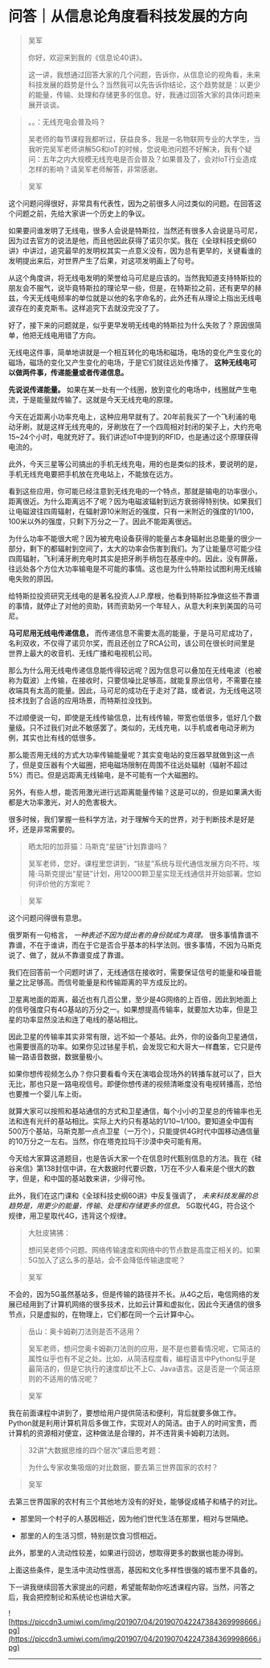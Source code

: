 # 问答｜从信息论角度看科技发展的方向

> 吴军
> 
> 你好，欢迎来到我的《信息论40讲》。
> 
> 这一讲，我想通过回答大家的几个问题，告诉你，从信息论的视角看，未来科技发展的趋势是什么？当然我可以先告诉你结论，这个趋势就是：以更少的能量，传输、处理和存储更多的信息。好，我通过回答大家的具体问题来展开谈谈。

> 。。：无线充电会普及吗？
> 
> 吴老师的每节课程我都听过，获益良多。我是一名物联网专业的大学生，当我听完吴军老师讲解5G和IoT的时候，您说电池问题不好解决，我有个疑问：五年之内大规模无线充电是否会普及？如果普及了，会对IoT行业造成怎样的影响？请吴军老师解答，非常感谢。

> 吴军

这个问题问得很好，非常具有代表性，因为之前很多人问过类似的问题。在回答这个问题之前，先给大家讲一个历史上的争议。

如果要问谁发明了无线电，很多人会说是特斯拉，当然还有很多人会说是马可尼，因为过去官方的说法是他，而且他因此获得了诺贝尔奖。我在《全球科技史纲60讲》中讲过，追究最早的发明权其实一点意义没有，因为总有更早的，关键看谁的发明提出来后，对世界产生了后果，对这项发明画上了句号。

从这个角度讲，将无线电发明的荣誉给马可尼是应该的。当然我知道支持特斯拉的朋友会不服气，说毕竟特斯拉的理论早一些，但是，在特斯拉之前，还有更早的赫兹，今天无线电频率的单位就是以他的名字命名的，此外还有从理论上指出无线电波存在的麦克斯韦。这样追究下去就没完没了了。

好了，接下来的问题就是，似乎更早发明无线电的特斯拉为什么失败了？原因很简单，他把无线电用错了方向。

无线电这件事，简单地讲就是一个相互转化的电场和磁场，电场的变化产生变化的磁场，磁场的变化又产生变化的电场，于是它们就往远处传播了。 **这种无线电可以做两件事，传递能量或者传递信息。**

 **先说说传递能量。** 如果在某一处有一个线圈，放到变化的电场中，线圈就产生电流，于是能量就传输了。这就是今天无线充电的原理。

今天在近距离小功率充电上，这种应用早就有了。20年前我买了一个飞利浦的电动牙刷，就是这样无线充电的，牙刷放在了一个四周相对封闭的架子上，大约充电15~24个小时，电就充好了。我们讲述IoT中提到的RFID，也是通过这个原理获得电流的。

此外，今天三星等公司搞出的手机无线充电，用的也是类似的技术，要说明的是，手机无线充电要把手机放在充电站上，不能放在远方。

看到这些应用，你可能已经注意到无线充电的一个特点，那就是输电的功率很小，距离很近。为什么距离远不了呢？因为电磁波辐射到远方衰弱得特别快。如果我们让电磁波往四周辐射，在辐射源10米附近的强度，只有一米附近的强度的1/100，100米以外的强度，只剩下万分之一了。因此不能距离很远。

为什么功率不能很大呢？因为被充电设备获得的能量占本身辐射出总能量的很少一部分，剩下的都辐射到空间了，太大的功率会伤害到我们。为了让能量尽可能少往四周辐射，飞利浦牙刷充电时其实是把牙刷手柄包在基座中的。因此，没有屏蔽，往远处各个方位大功率输电是不可能的事情。这也是为什么特斯拉试图利用无线输电失败的原因。

给特斯拉投资研究无线电的是著名投资人J.P.摩根，他看到特斯拉净做这些不靠谱的事情，就停止了对他的资助，转而资助另一个年轻人，从意大利来到美国的马可尼。

 **马可尼用无线电传递信息，** 而传递信息不需要太高的能量，于是马可尼成功了，名利双收，不仅得了诺贝尔奖，而且还创立了RCA公司，该公司在很长时间里是世界上最大的收音机、无线广播和电视机公司。

那么为什么用无线电传递信息能传得较远呢？因为信息可以叠加在无线电波（也被称为载波）上传输，在接收时，只要信噪比足够高，就能复原出信号，不需要在接收端具有太高的能量。因此，马可尼的成功在于走对了路，或者说，为无线电这项技术找到了合适的应用场景，而特斯拉没找到。

不过顺便说一句，即使是无线传输信息，比有线传输，带宽也低很多，低好几个数量级。只不过我们对此不敏感罢了。类似的，无线充电，以手机或者电动牙刷为例，其实也比有线的低很多。

那么能否用无线的方式大功率传输能量呢？其实变电站的变压器早就做到这一点了，但是变压器有个大磁圈，把电磁场限制在周围不往远处辐射（辐射不超过5%）而已。但是远距离无线输电，是不可能有一个大磁圈的。

另外，有些人想，能否用激光进行远距离能量传输？这是可以的，但是如果满大街都是大功率激光，对人的危害极大。

很多时候，我们掌握一些科学方法，对于理解今天的世界，对于判断技术是好是坏，还是非常需要的。

> 晒太阳的加菲猫：马斯克“星链”计划靠谱吗？
> 
> 吴军老师，您好。课程里您讲到，“铱星”系统与现代通信发展方向不符。埃隆·马斯克提出“星链”计划，用12000颗卫星实现无线通信并开始部署。您如何评价他的方案呢？

> 吴军

这个问题问得很有意思。

俄罗斯有一句格言， *一种表述不因为提出者的身份就成为真理。* 很多事情靠谱不靠谱，不在于谁讲，而在于它是否合乎基本的科学法则。很多事情，不因为马斯克说了、做了，就从不靠谱变成了靠谱。

我们在回答前一个问题时讲了，无线通信在接收时，需要保证信号的能量和噪音能量之比足够高。而信号能量是和传输距离的平方成反比的。

卫星离地面的距离，最近也有几百公里，至少是4G网络的上百倍，因此到地面上的信号强度只有4G基站的万分之一。如果想提高传输率，就要加大功率，但是卫星的功率显然没法和连了电线的基站相比。

因此卫星的传输率其实非常有限，远不如一个基站。此外，你的设备向卫星通信，也需要很高的功率。如果你见过铱星手机，会发现它和大哥大一样蠢笨，它只是传输一路语音数据，数据量极小。

如果你想传视频怎么办？你只要看看今天在演唱会现场外的转播车就可以了，巨大无比，那也只是一路电视信号。即便你想传递的视频清晰度没有电视转播高，恐怕也要推一个婴儿车上街。

就算大家可以按照和基站通信的方式和卫星通信，每个小小的卫星总的传输率也无法和连有光纤的基站相比。实际上大约只有基站的1/10~1/100。要知道全中国有500万个基站，马斯克那一点点卫星（一万个），只能提供4G时代中国移动通信量的10万分之一左右。当然，你在塔克拉玛干沙漠中央可能有用。

今天给大家算这道题目，也是告诉大家一个在信息时代甄别信息的方法。我在《硅谷来信》第138封信中讲，在大数据时代要识数，1万在不少人看来是个很大的数字，但是，和中国的基站数来讲，少得可怜。

此外，我们在这门课和《全球科技史纲60讲》中反复强调了， *未来科技发展的总趋势是，用更少的能量，传输、处理和存储更多的信息。* 5G取代4G，符合这个规律，用卫星取代4G，违背这个规律。

> 大肚皮狒狒：
> 
> 想问吴老师个问题。网络传输速度和网络中的节点数是高度正相关的。如果5G加入了这么多的基站，会不会降低传输速度呢？

> 吴军

不会的，因为5G虽然基站多，但是传输的路径并不长。从4G之后，电信网络的发展已经用到了计算机网络的很多技术，比如云计算和虚拟化，因此今天通信的很多节点，只是虚拟的，在物理上，它们都在同一个云计算中心。

> 岳山：奥卡姆剃刀法则是否不适用？
> 
> 吴军老师，想问您奥卡姆剃刀法则的应用，是不是也要看情况呢，它简洁的属性似乎也有不足之处。比如，从简洁程度看，编程语言中Python似乎是最简洁的，但是它执行的速度却比不上C、Java语言。这是否是一个简洁原则的不适用的情况呢？

> 吴军

我在前面课程中讲到了，要想给用户提供简洁和便利，背后就要多做工作。Python就是利用计算机背后多做工作，实现对人的简洁。由于人的时间宝贵，而计算机的资源相对便宜，这种做法是合理的，并不违背奥卡姆剃刀法则。

> 32讲“大数据思维的四个层次”课后思考题：
> 
> 为什么专家收集吸烟的对比数据，要去第三世界国家的农村？

> 吴军

去第三世界国家的农村有三个其他地方没有的好处，能够促成橘子和橘子的对比。

* 那里同一个村子的人基因相近，因为他们世代生活在那里，相对与世隔绝。

* 那里的人的生活习惯，特别是饮食习惯相近。

此外，那里的人流动性较差，如果进行回访，想取得更多的数据也能办得到。

上面这些条件，是生活中流动性很高，基因和文化多样性很强的城市里不具备的。

下一讲我继续回答大家提出的问题，希望能帮助你吃透课程内容。当然，问答之后，我会把控制论和系统论也讲给大家。

![https://piccdn3.umiwi.com/img/201907/04/201907042247384369998666.jpg](https://piccdn3.umiwi.com/img/201907/04/201907042247384369998666.jpg)

---
